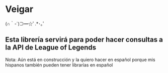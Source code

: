 # Veigar

 (∩｀-´)⊃━☆ﾟ.*･｡ﾟ

## Esta librería servirá para poder hacer consultas a la API de League of Legends

Nota: Aún está en construcción y la quiero hacer en español porque mis hispanos también pueden tener librarías en español
